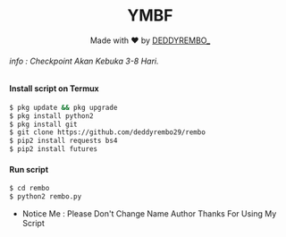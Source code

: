 <h1 align="center">
  YMBF
</h1>
</div>
<p align="center">
  Made with ❤️ by <a href="https://www.facebook.com/100067670812542">DEDDYREMBO_</a>
</p>
<p align="center">

###### info : Checkpoint Akan Kebuka 3-8 Hari.

#### Install script on Termux
```bash
$ pkg update && pkg upgrade
$ pkg install python2
$ pkg install git
$ git clone https://github.com/deddyrembo29/rembo
$ pip2 install requests bs4
$ pip2 install futures
```
#### Run script
```bash
$ cd rembo
$ python2 rembo.py
```

* Notice Me : Please Don't Change Name Author
Thanks For Using My Script
